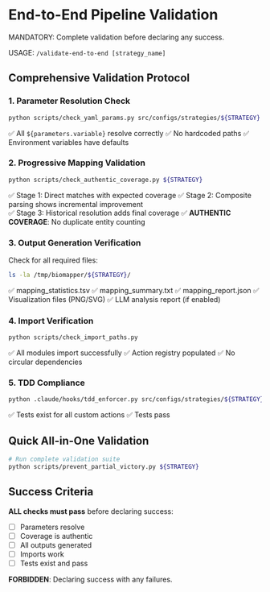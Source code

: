 # End-to-End Pipeline Validation

MANDATORY: Complete validation before declaring any success.

USAGE: `/validate-end-to-end [strategy_name]`

## Comprehensive Validation Protocol

### 1. Parameter Resolution Check
```bash
python scripts/check_yaml_params.py src/configs/strategies/${STRATEGY}.yaml
```
✅ All `${parameters.variable}` resolve correctly
✅ No hardcoded paths
✅ Environment variables have defaults

### 2. Progressive Mapping Validation
```bash
python scripts/check_authentic_coverage.py ${STRATEGY}
```
✅ Stage 1: Direct matches with expected coverage
✅ Stage 2: Composite parsing shows incremental improvement  
✅ Stage 3: Historical resolution adds final coverage
✅ **AUTHENTIC COVERAGE**: No duplicate entity counting

### 3. Output Generation Verification
Check for all required files:
```bash
ls -la /tmp/biomapper/${STRATEGY}/
```
✅ mapping_statistics.tsv
✅ mapping_summary.txt
✅ mapping_report.json
✅ Visualization files (PNG/SVG)
✅ LLM analysis report (if enabled)

### 4. Import Verification
```bash
python scripts/check_import_paths.py
```
✅ All modules import successfully
✅ Action registry populated
✅ No circular dependencies

### 5. TDD Compliance
```bash
python .claude/hooks/tdd_enforcer.py src/configs/strategies/${STRATEGY}.yaml
```
✅ Tests exist for all custom actions
✅ Tests pass

## Quick All-in-One Validation
```bash
# Run complete validation suite
python scripts/prevent_partial_victory.py ${STRATEGY}
```

## Success Criteria
**ALL checks must pass** before declaring success:
- [ ] Parameters resolve
- [ ] Coverage is authentic
- [ ] All outputs generated
- [ ] Imports work
- [ ] Tests exist and pass

**FORBIDDEN**: Declaring success with any failures.